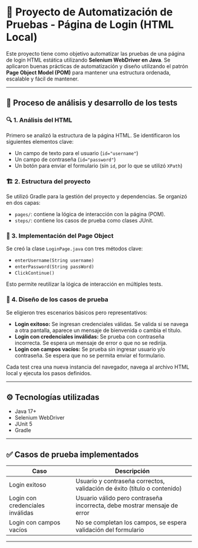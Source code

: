# 🧪 Proyecto de Automatización de Pruebas - Página de Login (HTML Local)

Este proyecto tiene como objetivo automatizar las pruebas de una página de login HTML estática utilizando **Selenium WebDriver en Java**. Se aplicaron buenas prácticas de automatización y diseño utilizando el patrón **Page Object Model (POM)** para mantener una estructura ordenada, escalable y fácil de mantener.

---

## 🧠 Proceso de análisis y desarrollo de los tests

### 🔍 1. Análisis del HTML
Primero se analizó la estructura de la página HTML. Se identificaron los siguientes elementos clave:

- Un campo de texto para el usuario (`id="username"`)
- Un campo de contraseña (`id="password"`)
- Un botón para enviar el formulario (sin `id`, por lo que se utilizó `XPath`)

### 🏗️ 2. Estructura del proyecto
Se utilizó Gradle para la gestión del proyecto y dependencias. Se organizó en dos capas:

- `pages/`: contiene la lógica de interacción con la página (POM).
- `steps/`: contiene los casos de prueba como clases JUnit.

### 🧱 3. Implementación del Page Object
Se creó la clase `LoginPage.java` con tres métodos clave:
- `enterUsername(String username)`
- `enterPassword(String passWord)`
- `ClickContinue()`

Esto permite reutilizar la lógica de interacción en múltiples tests.

### 🧪 4. Diseño de los casos de prueba
Se eligieron tres escenarios básicos pero representativos:

- **Login exitoso:** Se ingresan credenciales válidas. Se valida si se navega a otra pantalla, aparece un mensaje de bienvenida o cambia el título.
- **Login con credenciales inválidas:** Se prueba con contraseña incorrecta. Se espera un mensaje de error o que no se redirija.
- **Login con campos vacíos:** Se prueba sin ingresar usuario y/o contraseña. Se espera que no se permita enviar el formulario.

Cada test crea una nueva instancia del navegador, navega al archivo HTML local y ejecuta los pasos definidos.

---

## ⚙️ Tecnologías utilizadas

- Java 17+
- Selenium WebDriver
- JUnit 5
- Gradle

---

## ✅ Casos de prueba implementados

| Caso                          | Descripción                                                        |
|------------------------------|--------------------------------------------------------------------|
| Login exitoso                | Usuario y contraseña correctos, validación de éxito (título o contenido) |
| Login con credenciales inválidas | Usuario válido pero contraseña incorrecta, debe mostrar mensaje de error |
| Login con campos vacíos      | No se completan los campos, se espera validación del formulario    |

---



